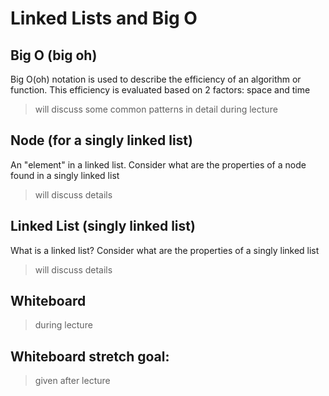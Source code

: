 # Linked Lists and Big O

##  Big O (big oh)

Big O(oh) notation is used to describe the efficiency of an algorithm or function. This efficiency is evaluated based on 2 factors:  space and time

> will discuss some common patterns in detail during lecture

## Node (for a singly linked list)

An "element" in a linked list.  Consider what are the properties of a node found in a singly linked list

> will discuss details

## Linked List (singly linked list)

What is a linked list?  Consider what are the properties of a singly linked list

> will discuss details

## Whiteboard

> during lecture

## Whiteboard stretch goal:

> given after lecture
